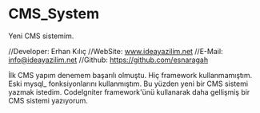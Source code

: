 CMS_System
==========

Yeni CMS sistemim.

//Developer: Erhan Kılıç
//WebSite: www.ideayazilim.net
//E-Mail: info@ideayazilim.net
//Github: https://github.com/esnaragah

İlk CMS yapım denemem başarılı olmuştu. Hiç framework kullanmamıştım. Eski mysql_ fonksiyonlarını kullanmıştım.
Bu yüzden yeni bir CMS sistemi yazmak istedim. CodeIgniter framework'ünü kullanarak daha gellişmiş bir CMS
sistemi yazıyorum.

